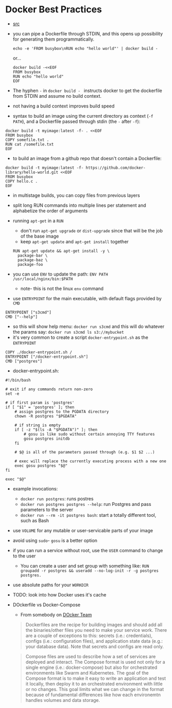 Docker Best Practices
=================

- [src](https://docs.docker.com/develop/develop-images/dockerfile_best-practices/)
- you can pipe a Dockerfile through STDIN, and this opens up possibility for generating them programmatically.
  
  ```
  echo -e 'FROM busybox\nRUN echo "hello world"' | docker build -
  ```

  or...

  ```
  docker build -<<EOF
  FROM busybox
  RUN echo "hello world"
  EOF
  ```

- The hyphen `-` in  `docker build - ` instructs docker to get the dockerfile from STDIN and assume no build context.
- not having a build context improves build speed
- syntax to build an image using the current directory as context (`-f PATH`), and a Dockerfile passed through stdin (the `-` after `-f`):

```
docker build -t myimage:latest -f- . <<EOF
FROM busybox
COPY somefile.txt .
RUN cat /somefile.txt
EOF
```

- to build an image from a github repo that doesn't contain a Dockerfile:

```
docker build -t myimage:latest -f- https://github.com/docker-library/hello-world.git <<EOF
FROM busybox
COPY hello.c .
EOF
```

- in multistage builds, you can copy files from previous layers
- split long RUN commands into multiple lines per statement and alphabetize the order of arguments
- running `apt-get` in a `RUN`
  - don't run `apt-get upgrade` or `dist-upgrade` since that will be the job of the base image
  - keep `apt-get update` and `apt-get install` together

  ```
  RUN apt-get update && apt-get install -y \
    package-bar \
    package-baz \
    package-foo
  ```

- you can use `ENV` to update the path: `ENV PATH /usr/local/nginx/bin:$PATH`
  - note- this is not the linux `env` command
- use `ENTRYPOINT` for the main executable, with default flags provided by `CMD`

```
ENTRYPOINT ["s3cmd"]
CMD ["--help"]
```

- so this will show help menu: `docker run s3cmd` and this will do whatever the params say: `docker run s3cmd ls s3://mybucket`
- it's very common to create a script `docker-entrypoint.sh` as the `ENTRYPOINT`

```
COPY ./docker-entrypoint.sh /
ENTRYPOINT ["/docker-entrypoint.sh"]
CMD ["postgres"]
```

- docker-entrypoint.sh:
```
#!/bin/bash

# exit if any commands return non-zero
set -e

# if first param is 'postgres'
if [ "$1" = 'postgres' ]; then
    # assign postgres to the PGDATA directory
    chown -R postgres "$PGDATA"

    # if string is empty
    if [ -z "$(ls -A "$PGDATA")" ]; then
        # gosu is like sudo without certain annoying TTY features
        gosu postgres initdb
    fi

    # $@ is all of the parameters passed through (e.g. $1 $2 ...)

    # exec will replace the currently executing process with a new one
    exec gosu postgres "$@"
fi

exec "$@"
```

- example invocations:
  - `docker run postgres`: runs postres
  - `docker run postgres postgres --help`: run Postgres and pass parameters to the server
  - `docker run --rm -it postgres bash`:  start a totally different tool, such as Bash

- use `VOLUME` for any mutable or user-servicable parts of your image
- avoid using `sudo`- `gosu` is a better option
- if you can run a service without root, use the `USER` command to change to the user
  - You can create a user and set group with something like: `RUN groupadd -r postgres && useradd --no-log-init -r -g postgres postgres.`
- use absolute paths for your `WORKDIR`

- TODO: look into how Docker uses it's cache

- DOckerfile vs Docker-Compose
  - From somebody on [DOcker Team](https://github.com/docker/compose/issues/5523)
  > Dockerfiles are the recipe for building images and should add all the binaries/other files you need to make your service work. There are a couple of exceptions to this: secrets (i.e.: credentials), configs (i.e.: configuration files), and application state data (e.g.: your database data). Note that secrets and configs are read only.

  > Compose files are used to describe how a set of services are deployed and interact. The Compose format is used not only for a single engine (i.e.: docker-compose) but also for orchestrated environments like Swarm and Kubernetes. The goal of the Compose format is to make it easy to write an application and test it locally, then deploy it to an orchestrated environment with little or no changes. This goal limits what we can change in the format because of fundamental differences like how each environemtn handles volumes and data storage.







